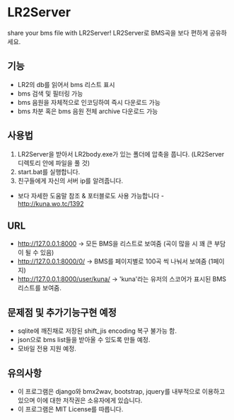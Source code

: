 LR2Server
=========

share your bms file with LR2Server!
LR2Server로 BMS곡을 보다 편하게 공유하세요.


기능
----
* LR2의 db를 읽어서 bms 리스트 표시
* bms 검색 및 필터링 가능
* bms 음원을 자체적으로 인코딩하여 즉시 다운로드 가능
* bms 차분 혹은 bms 음원 전체 archive 다운로드 가능


사용법
------
1. LR2Server을 받아서 LR2body.exe가 있는 폴더에 압축을 풉니다. (LR2Server 디렉토리 안에 파일을 풀 것)
2. start.bat를 실행합니다.
3. 친구들에게 자신의 서버 ip를 알려줍니다.

* 보다 자세한 도움말 참조 & 포터블로도 사용 가능합니다 - http://kuna.wo.tc/1392


URL
---
* http://127.0.0.1:8000 -> 모든 BMS을 리스트로 보여줌 (곡이 많을 시 꽤 큰 부담이 될 수 있음)
* http://127.0.0.1:8000/0/ -> BMS를 페이지별로 100곡 씩 나눠서 보여줌 (1페이지)
* http://127.0.0.1:8000/user/kuna/ -> 'kuna'라는 유저의 스코어가 표시된 BMS 리스트를 보여줌.


문제점 및 추가기능구현 예정
---------------------------
* sqlite에 깨진채로 저장된 shift_jis encoding 복구 불가능 함.
* json으로 bms list들을 받아올 수 있도록 만들 예정.
* 모바일 전용 지원 예정.


유의사항
--------
* 이 프로그램은 django와 bmx2wav, bootstrap, jquery를 내부적으로 이용하고 있으며 이에 대한 저작권은 소유자에게 있습니다.
* 이 프로그램은 MIT License를 따릅니다.
